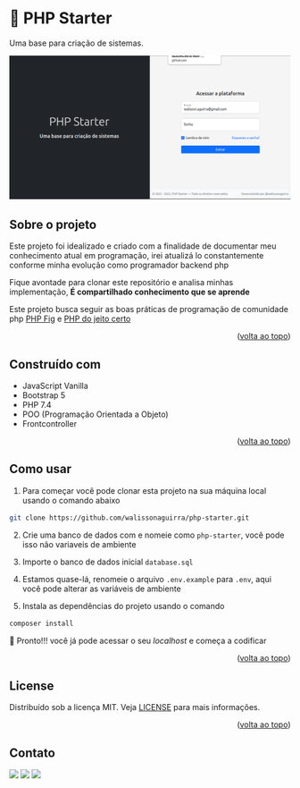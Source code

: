 # 🚀 PHP Starter
Uma base para criação de sistemas.

![Print Screen](php-starter-screen.gif)

<!-- ABOUT THE PROJECT -->
## Sobre o projeto
Este projeto foi idealizado e criado com a finalidade de documentar meu conhecimento atual em programação, irei atualizá lo constantemente conforme minha evolução como programador backend php

Fique avontade para clonar este repositório e analisa minhas implementação, **É compartilhado conhecimento que se aprende**

Este projeto busca seguir as boas práticas de programação de comunidade php [PHP Fig](https://www.php-fig.org/psr/) e [PHP do jeito certo](http://br.phptherightway.com/)

<p align="right">(<a href="#readme">volta ao topo</a>)</p>


## Construído com
- JavaScript Vanilla
- Bootstrap 5
- PHP 7.4
- POO (Programação Orientada a Objeto)
- Frontcontroller

<p align="right">(<a href="#readme">volta ao topo</a>)</p>

## Como usar
1. Para começar você pode clonar esta projeto na sua máquina local usando o comando abaixo
```sh
git clone https://github.com/walissonaguirra/php-starter.git
```

2. Crie uma banco de dados com e nomeie como `php-starter`, você pode isso não variaveis de ambiente

3. Importe o banco de dados inicial `database.sql`

4. Estamos quase-lá, renomeie o arquivo `.env.example` para `.env`, aqui você pode alterar as variáveis de ambiente

5. Instala as dependências do projeto usando o comando
```sh
composer install
```

🎉 Pronto!!! você já pode acessar o seu _localhost_ e começa a codificar

<p align="right">(<a href="#readme">volta ao topo</a>)</p>

<!-- LICENSE -->
## License

Distribuído sob a licença MIT. Veja [LICENSE]() para mais informações.

<p align="right">(<a href="#readme">volta ao topo</a>)</p>


<!-- CONTACT -->
## Contato

<a href="mailto:walisson.aguirra@gmail.com"><img src="https://img.shields.io/badge/walisson.aguirra@gmail.com-D14836?style=for-the-badge&logo=gmail&logoColor=white"/></a>
<a href="https://wa.me/5594984278097"><img src="https://img.shields.io/badge/WhatsApp-25D366?style=for-the-badge&logo=whatsapp&logoColor=white"/></a>
<a href="https://www.linkedin.com/in/walissonaguirra"><img src="https://img.shields.io/badge/Walisson%20Aguirra-0077B5?style=for-the-badge&logo=linkedin&logoColor=white"/></a>
